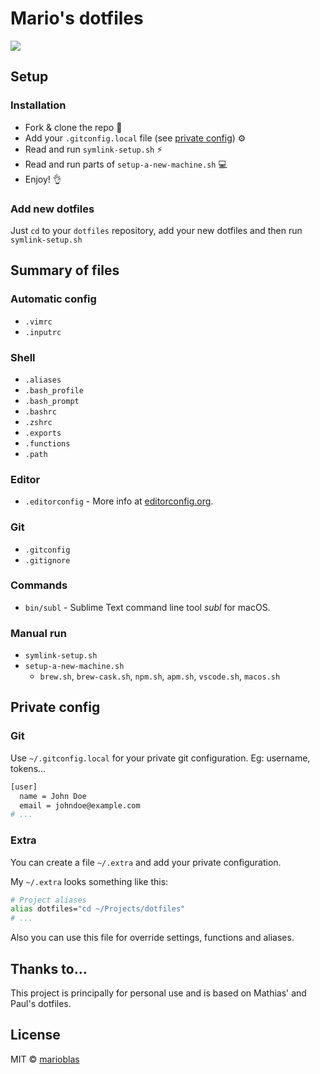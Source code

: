 # Mario's dotfiles

![](https://cloud.githubusercontent.com/assets/3719969/14582971/23fa4a0e-040c-11e6-93d2-1ce8d9d1951c.png)

## Setup

### Installation
- Fork & clone the repo 🔀
- Add your `.gitconfig.local` file (see [private config](#private-config)) ⚙
- Read and run `symlink-setup.sh` ⚡️
- Read and run parts of `setup-a-new-machine.sh` 💻
- Enjoy! 👌

### Add new dotfiles
Just `cd` to your `dotfiles` repository, add your new dotfiles and then run `symlink-setup.sh`

## Summary of files

### Automatic config
* `.vimrc`
* `.inputrc`

### Shell
* `.aliases`
* `.bash_profile`
* `.bash_prompt`
* `.bashrc`
* `.zshrc`
* `.exports`
* `.functions`
* `.path`

### Editor
* `.editorconfig` - More info at [editorconfig.org](http://editorconfig.org/).

### Git
* `.gitconfig`
* `.gitignore`

### Commands
* `bin/subl` - Sublime Text command line tool *subl* for macOS.

### Manual run
* `symlink-setup.sh`
* `setup-a-new-machine.sh`
  * `brew.sh`, `brew-cask.sh`, `npm.sh`, `apm.sh`, `vscode.sh`, `macos.sh`

## Private config

### Git
Use `~/.gitconfig.local` for your private git configuration. Eg: username, tokens...

```bash
[user]
  name = John Doe
  email = johndoe@example.com
# ...
```

### Extra
You can create a file `~/.extra` and add your private configuration.

My `~/.extra` looks something like this:
```bash
# Project aliases
alias dotfiles="cd ~/Projects/dotfiles"
# ...
```
Also you can use this file for override settings, functions and aliases.

## Thanks to...
This project is principally for personal use and is based on Mathias' and Paul's dotfiles.

## License
MIT © [marioblas](https://github.com/marioblas)
